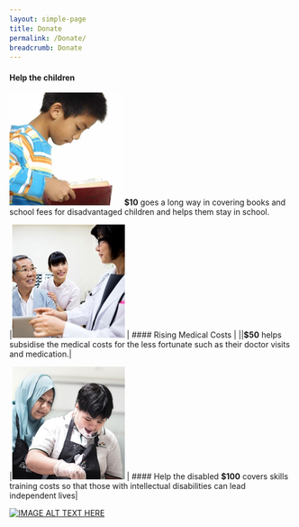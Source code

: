 ```yaml
---
layout: simple-page
title: Donate
permalink: /Donate/
breadcrumb: Donate
---
```


#### Help the children 
![alt text](/images/Donate-Story1.jpg "Logo Title Text 1")
**$10** goes a long way in covering books and school fees for disadvantaged children and helps them stay in school. 

|![alt text](/images/person-seeing-doctor.jpg "Logo Title Text 2") | #### Rising Medical Costs |
||**$50** helps subsidise the medical costs for the less fortunate such as their doctor visits and medication.| 

|![alt text](/images/Donate-Story3.jpg "Logo Title Text 3") | #### Help the disabled 
**$100** covers skills training costs so that those with intellectual disabilities can lead independent lives|


[![IMAGE ALT TEXT HERE](https://img.youtube.com/vi/70OmQh3ENLU/0.jpg)](https://www.youtube.com/watch?v=70OmQh3ENLU)

